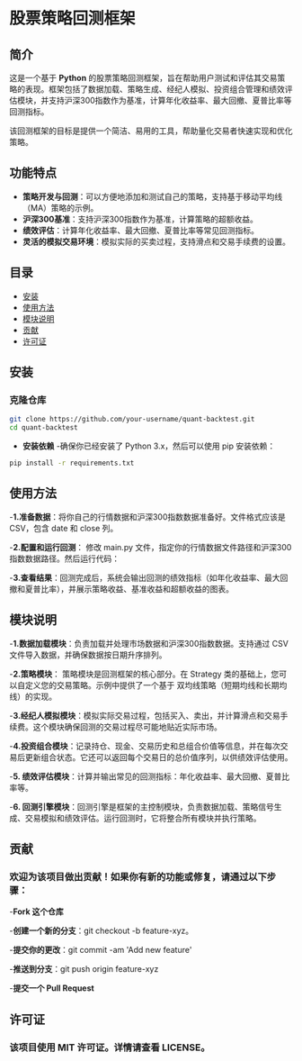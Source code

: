 # 股票策略回测框架

## 简介

这是一个基于 **Python** 的股票策略回测框架，旨在帮助用户测试和评估其交易策略的表现。框架包括了数据加载、策略生成、经纪人模拟、投资组合管理和绩效评估模块，并支持沪深300指数作为基准，计算年化收益率、最大回撤、夏普比率等回测指标。

该回测框架的目标是提供一个简洁、易用的工具，帮助量化交易者快速实现和优化策略。

## 功能特点

- **策略开发与回测**：可以方便地添加和测试自己的策略，支持基于移动平均线（MA）策略的示例。
- **沪深300基准**：支持沪深300指数作为基准，计算策略的超额收益。
- **绩效评估**：计算年化收益率、最大回撤、夏普比率等常见回测指标。
- **灵活的模拟交易环境**：模拟实际的买卖过程，支持滑点和交易手续费的设置。

## 目录

- [安装](#安装)
- [使用方法](#使用方法)
- [模块说明](#模块说明)
- [贡献](#贡献)
- [许可证](#许可证)

## 安装

### 克隆仓库

```bash
git clone https://github.com/your-username/quant-backtest.git
cd quant-backtest
```
- **安装依赖**
-确保你已经安装了 Python 3.x，然后可以使用 pip 安装依赖：
```bash
pip install -r requirements.txt
```

## 使用方法

-**1.准备数据**：将你自己的行情数据和沪深300指数数据准备好。文件格式应该是 CSV，包含 date 和 close 列。

-**2.配置和运行回测**： 修改 main.py 文件，指定你的行情数据文件路径和沪深300指数数据路径。然后运行代码：

-**3.查看结果**：回测完成后，系统会输出回测的绩效指标（如年化收益率、最大回撤和夏普比率），并展示策略收益、基准收益和超额收益的图表。


## 模块说明

-**1.数据加载模块**：负责加载并处理市场数据和沪深300指数数据。支持通过 CSV 文件导入数据，并确保数据按日期升序排列。

-**2.策略模块**： 策略模块是回测框架的核心部分。在 Strategy 类的基础上，您可以自定义您的交易策略。示例中提供了一个基于 双均线策略（短期均线和长期均线）的实现。

-**3.经纪人模拟模块**：模拟实际交易过程，包括买入、卖出，并计算滑点和交易手续费。这个模块确保回测的交易过程尽可能地贴近实际市场。

-**4.投资组合模块**：记录持仓、现金、交易历史和总组合价值等信息，并在每次交易后更新组合状态。它还可以返回每个交易日的总价值序列，以供绩效评估使用。

-**5. 绩效评估模块**：计算并输出常见的回测指标：年化收益率、最大回撤、夏普比率等。

-**6. 回测引擎模块**：回测引擎是框架的主控制模块，负责数据加载、策略信号生成、交易模拟和绩效评估。运行回测时，它将整合所有模块并执行策略。

## 贡献
### 欢迎为该项目做出贡献！如果你有新的功能或修复，请通过以下步骤：

-**Fork 这个仓库**

-**创建一个新的分支**：git checkout -b feature-xyz。

-**提交你的更改**：git commit -am 'Add new feature'

-**推送到分支**：git push origin feature-xyz

-**提交一个 Pull Request**

## 许可证
### 该项目使用 MIT 许可证。详情请查看 LICENSE。
